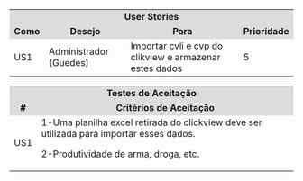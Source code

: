 <table>
<tr>
<td colspan="30" bgcolor="#DCDCDC" align="center"><b>User Stories</b></td>
</tr>
<tr>
<td colspan="4"  bgcolor="#DCDCDC" align="center"><b>Como</b.</td>
<td colspan="4"  bgcolor="#DCDCDC" align="center"><b>Desejo</b></td>
<td colspan="4"  bgcolor="#DCDCDC" align="center"><b>Para</b></td>
 <td colspan="4"  bgcolor="#DCDCDC" align="center"><b>Prioridade</b></td>
</tr>
<tr>
<td colspan="4">US1</td>
<td colspan="4" >Administrador (Guedes)</td>
<td colspan="4">Importar cvli e cvp do clikview e armazenar estes dados</td>
<td colspan="4">5</td>
</tr>
</table>
 
<table>
<tr>
<td colspan="30" bgcolor="#DCDCDC" align="center"><b>Testes de Aceitação</b></td>
</tr>
<tr>
<td colspan="8"  bgcolor="#DCDCDC" align="center"><b>#</b.</td>
<td colspan="8"  bgcolor="#DCDCDC" align="center"><b>Critérios de Aceitação</b></td>
</tr>
<tr>
<td colspan="8">US1</td>
<td colspan="8">1-Uma planilha excel retirada do clickview deve ser utilizada para importar esses dados.
 
2-Produtividade de arma, droga, etc.
</td>
</tr>
</table>
